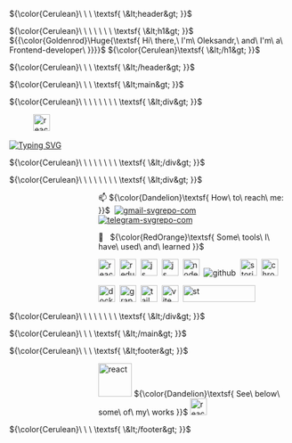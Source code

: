 ${\color{Cerulean}\ \ \ \textsf{ \&lt;header&gt; }}$

${\color{Cerulean}\ \ \ \ \ \ \ \textsf{ \&lt;h1&gt; }}$ ${{\color{Goldenrod}\Huge{\textsf{ Hi\ there,\ I'm\ Oleksandr,\ and\ I'm\ a\ Frontend-developer\ \}}}}\$ ${\color{Cerulean}\textsf{ \&lt;/h1&gt; }}$

${\color{Cerulean}\ \ \ \textsf{ \&lt;/header&gt; }}$

${\color{Cerulean}\ \ \ \textsf{ \&lt;main&gt; }}$

${\color{Cerulean}\ \ \ \ \ \ \ \ \textsf{ \&lt;div&gt; }}$

&nbsp;&nbsp;&nbsp;&nbsp;&nbsp;&nbsp;&nbsp;&nbsp;&nbsp;&nbsp;&nbsp;<img src="https://github.com/code-PA-32/code-PA-32/assets/112705866/5951b47f-c538-4309-af1c-2dcd7334da8c" alt="react" width="30" height="30"/>&nbsp;

[![Typing SVG](https://readme-typing-svg.herokuapp.com?font=Roboto+Mono&size=16&duration=4000&pause=1111&color=0AF7E9&center=true&vCenter=true&multiline=true&width=535&height=95&lines=The+more+you+study+the+more+you+know.++;The+more+you+know+the+more+you+forget.;The+more+you+forget+the+less+you+know.;+So%2C+why+study%3F)](https://git.io/typing-svg)
     
${\color{Cerulean}\ \ \ \ \ \ \ \ \textsf{ \&lt;/div&gt; }}$

${\color{Cerulean}\ \ \ \ \ \ \ \ \textsf{ \&lt;div&gt; }}$

<dl><dd><dl><dd><dl><dd><dl><dd>
 
📫 ${\color{Dandelion}\textsf{ How\ to\ reach\ me: }}$   &nbsp;[![gmail-svgrepo-com](https://user-images.githubusercontent.com/112705866/212574612-0e580f22-09ca-46a1-998e-e398a7f44459.svg)](vernichenko.aleksandr@gmail.com)&nbsp; [![telegram-svgrepo-com](https://user-images.githubusercontent.com/112705866/212574637-ad26b98a-ce7d-4518-b9f8-adc3d0849e6e.svg)](https://t.me/oleksandr_vernichenko)&nbsp;

</dd></dl></dd></dl></dd></dl></dd></dl>

<dl><dd><dl><dd><dl><dd><dl><dd>
    
🚀 &nbsp; ${\color{RedOrange}\textsf{ Some\ tools\ I\ have\ used\ and\ learned }}$ 
    
<p align="left">
<img src="https://cdn.jsdelivr.net/gh/devicons/devicon/icons/react/react-original.svg" alt="react" width="30" height="30"/>&nbsp;
<img src="https://cdn.jsdelivr.net/gh/devicons/devicon/icons/redux/redux-original.svg" alt="redux" width="30" height="30" />&nbsp;
<img src="https://cdn.jsdelivr.net/gh/devicons/devicon/icons/javascript/javascript-original.svg" alt="js" width="30" height="30"/>&nbsp;
<img src="https://cdn.jsdelivr.net/gh/devicons/devicon/icons/typescript/typescript-original.svg" alt="js" width="30" height="30"/>&nbsp;            
<img src="https://cdn.jsdelivr.net/gh/devicons/devicon/icons/nodejs/nodejs-original.svg" alt="nodejs" width="30" height="30"/>&nbsp;
<img src="https://user-images.githubusercontent.com/112705866/212576928-1c3ba62d-c95c-4338-8311-e2376bf4176c.svg"  alt="github" />&nbsp;
<img src="https://github.com/code-PA-32/code-PA-32/assets/112705866/59692b9d-854e-4e9b-a18b-76717bff5ed1" width="30" height="30"  alt="storibook" />&nbsp; 
<img src="https://github.com/code-PA-32/code-PA-32/assets/112705866/e6f14ed8-f72b-426a-b630-3ad173f2464b" width="30" height="30"  alt="chromatic" />&nbsp;
          
<img src="https://github.com/code-PA-32/code-PA-32/assets/112705866/be496140-9900-4d68-a3fa-ed96f47387a8" width="30" height="30"  alt="docker" />&nbsp;
<img src="https://github.com/code-PA-32/code-PA-32/assets/112705866/a169009d-a5db-4b6e-8225-bb2f5381c8b8" width="30" height="30"  alt="grapgql" />&nbsp;
<img src="https://github.com/code-PA-32/code-PA-32/assets/112705866/2effe7c3-ab28-4ae9-ba22-4f84befba519" width="30" height="30"  alt="tailwind" />&nbsp; 
<img src="https://github.com/code-PA-32/code-PA-32/assets/112705866/955f7338-831b-49d4-a7bb-671fedf47baa" width="30" height="30"  alt="vite" />&nbsp;
<img src="https://github.com/code-PA-32/code-PA-32/assets/112705866/aeb69c52-8593-4d23-847b-db32684be2df" width="130" height="30"  alt="st" />&nbsp; 
</p>
</dd></dl></dd></dl></dd></dl></dd></dl>
    
${\color{Cerulean}\ \ \ \ \ \ \ \ \textsf{ \&lt;/div&gt; }}$

${\color{Cerulean}\ \ \ \textsf{ \&lt;/main&gt; }}$

${\color{Cerulean}\ \ \ \textsf{ \&lt;footer&gt; }}$

<dl><dd><dl><dd><dl><dd><dl><dd>
    

<img src="https://github.com/code-PA-32/code-PA-32/assets/112705866/e86f13a7-5476-4f2c-aeca-4bb1efe06574" alt="react" width="60" height="60"/>  ${\color{Dandelion}\textsf{ See\ below\ some\ of\ my\ works }}$ <img src="https://github.com/code-PA-32/code-PA-32/assets/112705866/b3484e29-d569-4c6d-a6db-29192281777b" alt="react" width="30" height="30"/>


</dd></dl></dd></dl></dd></dl></dd></dl>
    
${\color{Cerulean}\ \ \ \textsf{ \&lt;/footer&gt; }}$
